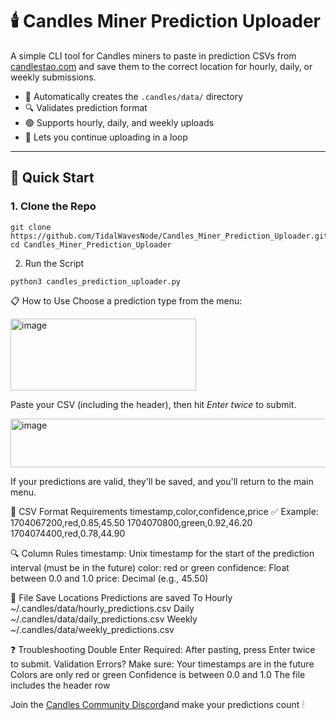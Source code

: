 # 🕯️ Candles Miner Prediction Uploader

A simple CLI tool for Candles miners to paste in prediction CSVs from [candlestao.com](https://candlestao.com) and save them to the correct location for hourly, daily, or weekly submissions.

- 📁 Automatically creates the `.candles/data/` directory  
- 🔍 Validates prediction format  
- 🟢 Supports hourly, daily, and weekly uploads  
- 🔁 Lets you continue uploading in a loop

---

## 🚀 Quick Start

### 1. Clone the Repo

```
git clone https://github.com/TidalWavesNode/Candles_Miner_Prediction_Uploader.git
cd Candles_Miner_Prediction_Uploader
```

2. Run the Script
```
python3 candles_prediction_uploader.py
```

📋 How to Use
Choose a prediction type from the menu:

<img width="297" height="115" alt="image" src="https://github.com/user-attachments/assets/536d577b-e10b-48a1-994b-a9e9dab655aa" />

Paste your CSV (including the header), then hit *Enter twice* to submit.

<img width="509" height="78" alt="image" src="https://github.com/user-attachments/assets/c3b870b7-2d1f-4cfe-ab20-ef789bdef060" />

If your predictions are valid, they'll be saved, and you'll return to the main menu.

🧾 CSV Format Requirements
timestamp,color,confidence,price
✅ Example:
1704067200,red,0.85,45.50
1704070800,green,0.92,46.20
1704074400,red,0.78,44.90

🔍 Column Rules
timestamp: Unix timestamp for the start of the prediction interval (must be in the future)
color: red or green
confidence: Float between 0.0 and 1.0
price: Decimal (e.g., 45.50)

📂 File Save Locations
Predictions are	saved To
Hourly	~/.candles/data/hourly_predictions.csv
Daily	~/.candles/data/daily_predictions.csv
Weekly	~/.candles/data/weekly_predictions.csv

❓ Troubleshooting
Double Enter Required: After pasting, press Enter twice to submit.
Validation Errors? Make sure:
Your timestamps are in the future
Colors are only red or green
Confidence is between 0.0 and 1.0
The file includes the header row

Join the [Candles Community Discord](https://discord.gg/XZfAzkmy)and make your predictions count 🕯


